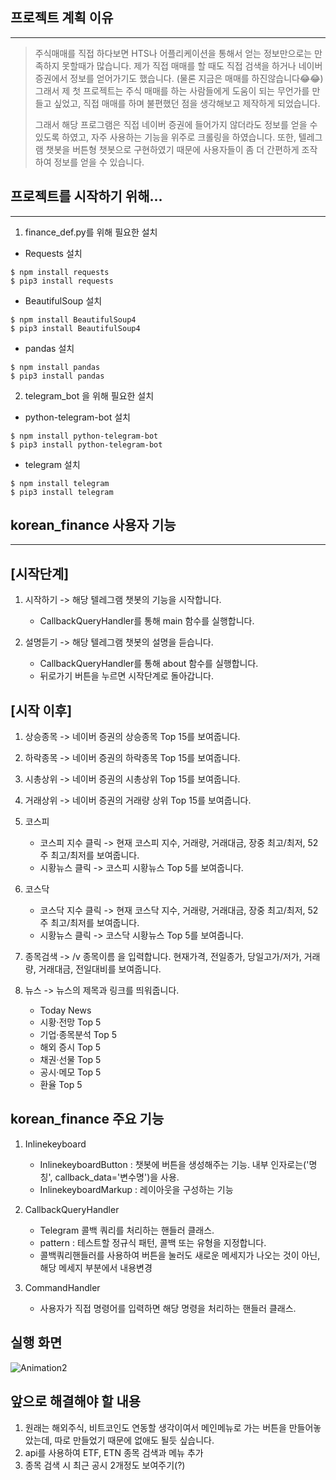 ## 프로젝트 계획 이유
------------------------------------------------------------------------------------------
>주식매매를 직접 하다보면 HTS나 어플리케이션을 통해서 얻는 정보만으로는 만족하지 못할때가 많습니다.
>제가 직접 매매를 할 때도 직접 검색을 하거나 네이버 증권에서 정보를 얻어가기도 했습니다. (물론 지금은 매매를 하진않습니다😂😂)
>그래서 제 첫 프로젝트는 주식 매매를 하는 사람들에게 도움이 되는 무언가를 만들고 싶었고, 직접 매매를 하며 불편했던 점을 생각해보고 제작하게 되었습니다.
>
>그래서 해당 프로그램은 직접 네이버 증권에 들어가지 않더라도 정보를 얻을 수 있도록 하였고,
>자주 사용하는 기능을 위주로 크롤링을 하였습니다.
>또한, 텔레그램 챗봇을 버튼형 챗봇으로 구현하였기 때문에 사용자들이 좀 더 간편하게 조작하여 정보를 얻을 수 있습니다.

## 프로젝트를 시작하기 위해...
----------------------------------
1. finance_def.py를 위해 필요한 설치

+ Requests 설치
```
$ npm install requests
$ pip3 install requests
```
+ BeautifulSoup 설치
```
$ npm install BeautifulSoup4
$ pip3 install BeautifulSoup4
```
+ pandas 설치
```
$ npm install pandas
$ pip3 install pandas
```

2. telegram_bot 을 위해 필요한 설치

+ python-telegram-bot 설치
```
$ npm install python-telegram-bot
$ pip3 install python-telegram-bot
```

+ telegram 설치
```
$ npm install telegram
$ pip3 install telegram
```

## korean_finance 사용자 기능
--------------------------
[시작단계]
--------------------------
1. 시작하기 -> 해당 텔레그램 챗봇의 기능을 시작합니다.
    - CallbackQueryHandler를 통해 main 함수를 실행합니다.
  
2. 설명듣기 -> 해당 텔레그램 챗봇의 설명을 듣습니다.
    - CallbackQueryHandler를 통해 about 함수를 실행합니다.
    - 뒤로가기 버튼을 누르면 시작단계로 돌아갑니다.

[시작 이후]
--------------------------
1. 상승종목 -> 네이버 증권의 상승종목 Top 15를 보여줍니다.
  
2. 하락종목 -> 네이버 증권의 하락종목 Top 15를 보여줍니다.
  
3. 시총상위 -> 네이버 증권의 시총상위 Top 15를 보여줍니다.
  
4. 거래상위 -> 네이버 증권의 거래량 상위 Top 15를 보여줍니다.
  
5. 코스피
    - 코스피 지수 클릭 -> 현재 코스피 지수, 거래량, 거래대금, 장중 최고/최저, 52주 최고/최저를 보여줍니다.
    - 시황뉴스 클릭 -> 코스피 시황뉴스 Top 5를 보여줍니다.

6. 코스닥
    - 코스닥 지수 클릭 -> 현재 코스닥 지수, 거래량, 거래대금, 장중 최고/최저, 52주 최고/최저를 보여줍니다.
    - 시황뉴스 클릭 -> 코스닥 시황뉴스 Top 5를 보여줍니다.

7. 종목검색 -> /v 종목이름 을 입력합니다. 현재가격, 전일종가, 당일고가/저가, 거래량, 거래대금, 전일대비를 보여줍니다.

8. 뉴스 -> 뉴스의 제목과 링크를 띄워줍니다.
    - Today News
    - 시황·전망 Top 5
    - 기업·종목분석 Top 5
    - 해외 증시 Top 5
    - 채권·선물 Top 5
    - 공시·메모 Top 5
    - 환율 Top 5

## korean_finance 주요 기능

1. Inlinekeyboard
    - InlinekeyboardButton : 챗봇에 버튼을 생성해주는 기능. 내부 인자로는('명칭', callback_data='변수명')을 사용.
    - InlinekeyboardMarkup : 레이아웃을 구성하는 기능

2. CallbackQueryHandler
    - Telegram 콜백 쿼리를 처리하는 핸들러 클래스.
    - pattern : 테스트할 정규식 패턴, 콜백 또는 유형을 지정합니다.
    - 콜백쿼리핸들러를 사용하여 버튼을 눌러도 새로운 메세지가 나오는 것이 아닌, 해당 메세지 부분에서 내용변경
   
3. CommandHandler
    - 사용자가 직접 명령어를 입력하면 해당 명령을 처리하는 핸들러 클래스.

## 실행 화면

![Animation2](https://user-images.githubusercontent.com/16588762/149934827-82c1f700-fea5-445a-98b6-7288e462be2f.gif)

## 앞으로 해결해야 할 내용

1. 원래는 해외주식, 비트코인도 연동할 생각이여서 메인메뉴로 가는 버튼을 만들어놓았는데, 따로 만들었기 때문에 없애도 될듯 싶습니다.
2. api를 사용하여 ETF, ETN 종목 검색과 메뉴 추가
3. 종목 검색 시 최근 공시 2개정도 보여주기(?)

